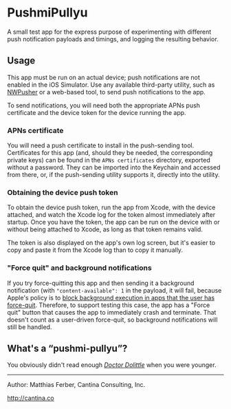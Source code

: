 # PushmiPullyu

A small test app for the express purpose of experimenting with different push
notification payloads and timings, and logging the resulting behavior.

## Usage

This app must be run on an actual device; push notifications are not enabled in the iOS Simulator.  Use any available third-party utility, such as [NWPusher](https://github.com/noodlewerk/NWPusher) or a web-based tool, to send push notifications to the app.

To send notifications, you will need both the appropriate APNs push certificate and the device token for the device running the app.

### APNs certificate

You will need a push certificate to install in the push-sending tool.  Certificates for this app (and, should they be needed, the corresponding private keys) can be found in the `APNs certificates` directory, exported without a password.  They can be imported into the Keychain and accessed from there, or, if the push-sending utility supports it, directly into the utility.

### Obtaining the device push token

To obtain the device push token, run the app from Xcode, with the device attached, and watch the Xcode log for the token almost immediately after startup.  Once you have the token, the app can be run on the device with or without being attached to Xcode, as long as that token remains valid.

The token is also displayed on the app's own log screen, but it's easier to copy and paste it from the Xcode log than to copy it manually.

### "Force quit" and background notifications

If you try force-quitting this app and then sending it a background notification (with `"content-available": 1` in the payload, it will fail, because Apple's policy is to [block background execution in apps that the user has force-quit](https://developer.apple.com/library/content/documentation/iPhone/Conceptual/iPhoneOSProgrammingGuide/BackgroundExecution/BackgroundExecution.html#//apple_ref/doc/uid/TP40007072-CH4-SW7).  Therefore, to support testing this case, the app has a "Force quit" button that causes the app to immediately crash and terminate.  That doesn't count as a user-driven force-quit, so background notifications will still be handled.

## What's a “pushmi-pullyu”?

You obviously didn't read enough [_Doctor Dolittle_](https://en.wikipedia.org/wiki/List_of_Doctor_Dolittle_characters#The_pushmi-pullyu) when you were younger.

---

Author: Matthias Ferber, Cantina Consulting, Inc.

http://cantina.co
